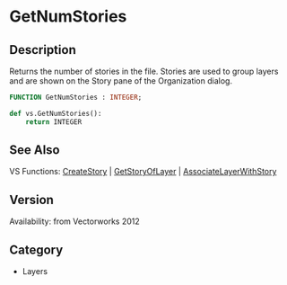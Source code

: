 # GetNumStories

## Description
Returns the number of stories in the file. Stories are used to group layers and are shown on the Story pane of the Organization dialog.

```pascal
FUNCTION GetNumStories : INTEGER;
```

```python
def vs.GetNumStories():
    return INTEGER
```

## See Also
VS Functions:
[CreateStory](CreateStory.md) 
| [GetStoryOfLayer](GetStoryOfLayer.md) 
| [AssociateLayerWithStory](AssociateLayerWithStory.md)

## Version
Availability: from Vectorworks 2012

## Category
* Layers

